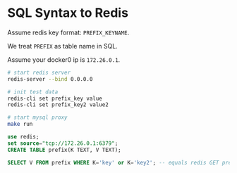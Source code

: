 # SQL Syntax to Redis

Assume redis key format: `PREFIX_KEYNAME`.

We treat `PREFIX` as table name in SQL.

Assume your docker0 ip is `172.26.0.1`.

```bash
# start redis server
redis-server --bind 0.0.0.0

# init test data
redis-cli set prefix_key value
redis-cli set prefix_key2 value2

# start mysql proxy
make run
```

```sql
use redis;
set source="tcp://172.26.0.1:6379";
CREATE TABLE prefix(K TEXT, V TEXT);

SELECT V FROM prefix WHERE K='key' or K='key2'; -- equals redis GET prefix_key
```
